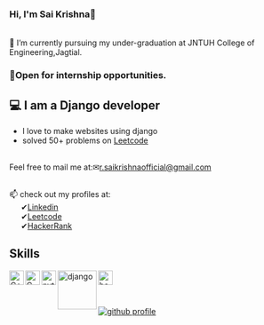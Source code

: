 
### Hi, I'm Sai Krishna🙌

<br>🌱 I’m currently pursuing my under-graduation at JNTUH College of Engineering,Jagtial.
### 📌Open for internship opportunities.

## 💻 I am a Django developer

- I love to make websites using django
- solved 50+ problems on [Leetcode](https://leetcode.com/saikrishnar/)

<br>Feel free to mail me at:✉<a href='mailto:r.saikrishnaofficial@gmail.com'>r.saikrishnaofficial@gmail.com</a><br>

<br>📫 check out my profiles at:
<br>&ensp;&ensp;&ensp;✔<a target='_blank' href='https://www.linkedin.com/in/saikrishnaramagiri/'>Linkedin</a>
<br>&ensp;&ensp;&ensp;✔<a href='https://leetcode.com/saikrishnar/'>Leetcode</a>
<br>&ensp;&ensp;&ensp;✔<a href='https://www.hackerrank.com/r_saikrishnaoff'>HackerRank</a>

## Skills

<img align="left" alt="C++" width="26px" />
<img align="left" alt="C" width="26px" src="https://raw.githubusercontent.com/jmnote/z-icons/master/svg/c.svg" />
<img align="left" alt="python" width="26px" src="https://raw.githubusercontent.com/jmnote/z-icons/master/svg/python.svg" /> 
<img align="left" alt="django" width="70px" src="https://raw.githubusercontent.com/gilbarbara/logos/f4c8e8b933aa80ce83b6d6d387e016bf4cb4e376/logos/django.svg">
<img align="left" alt="bootstrap" width="26px" src="https://raw.githubusercontent.com/gilbarbara/logos/f4c8e8b933aa80ce83b6d6d387e016bf4cb4e376/logos/bootstrap.svg">
<br><br>



<br>[![github profile](https://github-readme-stats.vercel.app/api?username=rsaikrishnagithub&show_icons=true&include_all_commits=true&theme=radical)]()
